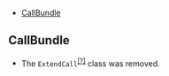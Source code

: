 - [CallBundle](#callbundle)

CallBundle
----------
* The `ExtendCall`<sup>[[?]](https://github.com/oroinc/OroCRMCallBundle/tree/5.0.0/Model/ExtendCall.php#L8 "Oro\Bundle\CallBundle\Model\ExtendCall")</sup> class was removed.

